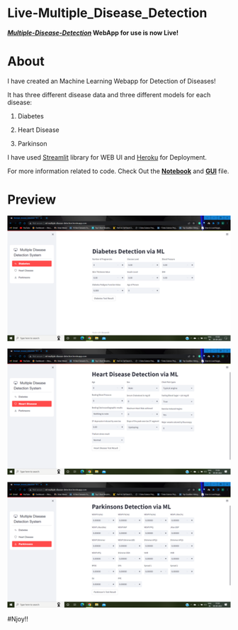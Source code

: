 # Live-Multiple_Disease_Detection

***[Multiple-Disease-Detection](http://ml-multiple-disease-detection.herokuapp.com/)* WebApp for use is now Live!** 

# About

I have created an Machine Learning Webapp for Detection of Diseases!

It has three different disease data and three different models for each disease:

1) Diabetes

2) Heart Disease

3) Parkinson

I have used [Streamlit](https://docs.streamlit.io/) library for WEB UI and [Heroku](https://www.heroku.com/) for Deployment.

For more information related to code. Check Out the **[Notebook]()** and **[GUI]()** file.

# Preview

![Image1](https://github.com/Anuragtsl/Live-Multiple_Disease_Detection/blob/main/images/1.png)

![Image2](https://github.com/Anuragtsl/Live-Multiple_Disease_Detection/blob/main/images/2.png)

![Image3](https://github.com/Anuragtsl/Live-Multiple_Disease_Detection/blob/main/images/3.png)



#Njoy!!
